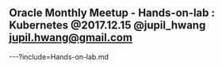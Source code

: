 Oracle Monthly Meetup - Hands-on-lab : Kubernetes
@2017.12.15
@jupil_hwang
jupil.hwang@gmail.com
---
---?include=Hands-on-lab.md